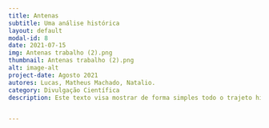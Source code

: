 ```yaml
---
title: Antenas
subtitle: Uma análise histórica
layout: default
modal-id: 8
date: 2021-07-15
img: Antenas trabalho (2).png
thumbnail: Antenas trabalho (2).png
alt: image-alt
project-date: Agosto 2021
autores: Lucas, Matheus Machado, Natalio.
category: Divulgação Científica
description: Este texto visa mostrar de forma simples todo o trajeto histórico das antenas, desde o que levou a sua criação até seu uso em comunicação espacial. Nele, iremos apresentar os diversos modelos de antena e, como são utilizados em diferentes situações, muitas dessas presentes em nosso dia a dia. Além disso, mostraremos também como o ambiente espacial pode influenciar no tráfego de informações por satélite. <a href="https://github.com/propag-eletromag/propag-eletromag.github.io/raw/gh-pages/PDF/Antenas%20e%20comunica%C3%A7%C3%A3o%20espacial.pdf">Antenas e comunicação espacial</a>


---
```


